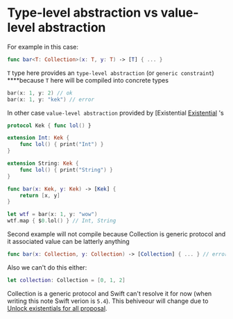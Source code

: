 # Type-level abstraction vs value-level abstraction

For example in this case:

```swift
func bar<T: Collection>(x: T, y: T) -> [T] { ... }
```

`T` type here provides an `type-level abstraction` (or `generic constraint`) ****because `T` here will be compiled into concrete types

```swift
bar(x: 1, y: 2) // ok
bar(x: 1, y: "kek") // error
```

In other case `value-level abstraction` provided by [Existential [Existential](Existential.md) 's

```swift
protocol Kek { func lol() }

extension Int: Kek {
    func lol() { print("Int") }
}

extension String: Kek {
    func lol() { print("String") }
}

func bar(x: Kek, y: Kek) -> [Kek] { 
    return [x, y]
}

let wtf = bar(x: 1, y: "wow")
wtf.map { $0.lol() } // Int, String
```

Second example will not compile because Collection is generic protocol and it associated value can be latterly anything

```swift
func bar(x: Collection, y: Collection) -> [Collection] { ... } // error
```

Also we can't do this either:

```swift
let collection: Collection = [0, 1, 2]
```

Collection is a generic protocol and Swift can't resolve it for now (when writing this note Swift verion is `5.4`). This behiveour will change due to [Unlock existentials for all  proposal](https://github.com/apple/swift-evolution/blob/main/proposals/0309-unlock-existential-types-for-all-protocols.md).